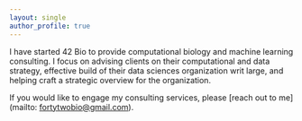 ```yaml
---
layout: single
author_profile: true
---
```


I have started 42 Bio to provide computational biology and machine learning consulting. I focus on advising clients on their computational and data strategy, effective build of their data sciences organization writ large, and helping craft a strategic overview for the organization. 

If you would like to engage my consulting services, please [reach out to me](mailto: fortytwobio@gmail.com).